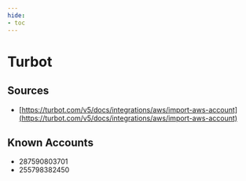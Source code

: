 ```yaml
---
hide:
- toc
---
```


# Turbot

## Sources

*   [https://turbot.com/v5/docs/integrations/aws/import-aws-account](https://turbot.com/v5/docs/integrations/aws/import-aws-account)

## Known Accounts

*   287590803701
*   255798382450